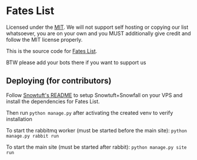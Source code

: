 # Fates List

Licensed under the [MIT](LICENSE). We will not support self hosting or copying our list whatsoever, you are on your own and you MUST additionally give credit and follow the MIT license properly.

This is the source code for [Fates List](https://fateslist.xyz).

BTW please add your bots there if you want to support us

## Deploying (for contributors)

Follow [Snowtuft's README](https://github.com/Fates-List/Snowtuft) to setup Snowtuft+Snowfall on your VPS and install the dependencies for Fates List.

Then run ``python manage.py`` after activating the created venv to verify installation

To start the rabbitmq worker (must be started before the main site): ``python manage.py rabbit run``

To start the main site (must be started after rabbit): ``python manage.py site run``
